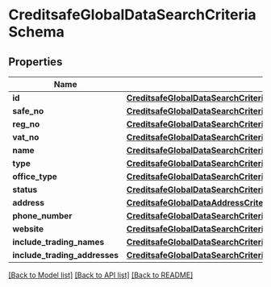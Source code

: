 # CreditsafeGlobalDataSearchCriteriaSchema

## Properties
Name | Type | Description | Notes
------------ | ------------- | ------------- | -------------
**id** | [**CreditsafeGlobalDataSearchCriteriaSchemaValueSchema1SystemString**](CreditsafeGlobalDataSearchCriteriaSchemaValueSchema1SystemString.md) |  | [optional] 
**safe_no** | [**CreditsafeGlobalDataSearchCriteriaSchemaValueSchema1SystemString**](CreditsafeGlobalDataSearchCriteriaSchemaValueSchema1SystemString.md) |  | [optional] 
**reg_no** | [**CreditsafeGlobalDataSearchCriteriaSchemaValueSchema1SystemString**](CreditsafeGlobalDataSearchCriteriaSchemaValueSchema1SystemString.md) |  | [optional] 
**vat_no** | [**CreditsafeGlobalDataSearchCriteriaSchemaValueSchema1SystemString**](CreditsafeGlobalDataSearchCriteriaSchemaValueSchema1SystemString.md) |  | [optional] 
**name** | [**CreditsafeGlobalDataSearchCriteriaSchemaQueryStringSchema**](CreditsafeGlobalDataSearchCriteriaSchemaQueryStringSchema.md) |  | [optional] 
**type** | [**CreditsafeGlobalDataSearchCriteriaSchemaValueSchema1CreditsafeGlobalDataCompanyType**](CreditsafeGlobalDataSearchCriteriaSchemaValueSchema1CreditsafeGlobalDataCompanyType.md) |  | [optional] 
**office_type** | [**CreditsafeGlobalDataSearchCriteriaSchemaValueSchema1CreditsafeGlobalDataOfficeType**](CreditsafeGlobalDataSearchCriteriaSchemaValueSchema1CreditsafeGlobalDataOfficeType.md) |  | [optional] 
**status** | [**CreditsafeGlobalDataSearchCriteriaSchemaValueSchema1CreditsafeGlobalDataCompanyStatus**](CreditsafeGlobalDataSearchCriteriaSchemaValueSchema1CreditsafeGlobalDataCompanyStatus.md) |  | [optional] 
**address** | [**CreditsafeGlobalDataAddressCriteriaSchema**](CreditsafeGlobalDataAddressCriteriaSchema.md) |  | [optional] 
**phone_number** | [**CreditsafeGlobalDataSearchCriteriaSchemaValueSchema1SystemString**](CreditsafeGlobalDataSearchCriteriaSchemaValueSchema1SystemString.md) |  | [optional] 
**website** | [**CreditsafeGlobalDataSearchCriteriaSchemaValueSchema1SystemString**](CreditsafeGlobalDataSearchCriteriaSchemaValueSchema1SystemString.md) |  | [optional] 
**include_trading_names** | [**CreditsafeGlobalDataSearchCriteriaSchemaValueSchema1SystemBoolean**](CreditsafeGlobalDataSearchCriteriaSchemaValueSchema1SystemBoolean.md) |  | [optional] 
**include_trading_addresses** | [**CreditsafeGlobalDataSearchCriteriaSchemaValueSchema1SystemBoolean**](CreditsafeGlobalDataSearchCriteriaSchemaValueSchema1SystemBoolean.md) |  | [optional] 

[[Back to Model list]](../README.md#documentation-for-models) [[Back to API list]](../README.md#documentation-for-api-endpoints) [[Back to README]](../README.md)

